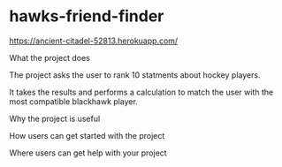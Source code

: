 # hawks-friend-finder


 https://ancient-citadel-52813.herokuapp.com/
 
 


What the project does

The project asks the user to rank 10 statments about hockey players.

It takes the results and performs a calculation to match the user with the most compatible blackhawk player.

Why the project is useful


How users can get started with the project


Where users can get help with your project



